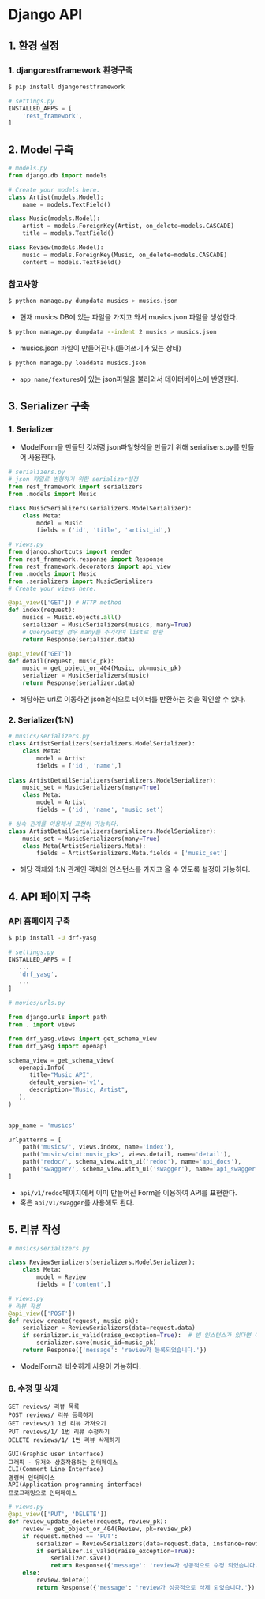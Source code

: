 # Django API

## 1. 환경 설정

### 1. djangorestframework 환경구축

```bash
$ pip install djangorestframework
```

```python
# settings.py
INSTALLED_APPS = [
    'rest_framework',
]
```

## 2. Model 구축

```python
# models.py
from django.db import models

# Create your models here.
class Artist(models.Model):
    name = models.TextField()

class Music(models.Model):
    artist = models.ForeignKey(Artist, on_delete=models.CASCADE)
    title = models.TextField()

class Review(models.Model):
    music = models.ForeignKey(Music, on_delete=models.CASCADE)
    content = models.TextField()
```

### 참고사항

```bash
$ python manage.py dumpdata musics > musics.json
```

* 현재 musics DB에 있는 파일을 가지고 와서 musics.json 파일을 생성한다.

```bash
$ python manage.py dumpdata --indent 2 musics > musics.json
```

* musics.json 파일이 만들어진다.(들여쓰기가 있는 상태)

```bash
$ python manage.py loaddata musics.json
```

* `app_name/fextures`에 있는 json파일을 불러와서 데이터베이스에 반영한다.

## 3. Serializer 구축

### 1. Serializer

* ModelForm을 만들던 것처럼 json파일형식을 만들기 위해 serialisers.py를 만들어 사용한다.

```python
# serializers.py
# json 파일로 변형하기 위한 serializer설정
from rest_framework import serializers
from .models import Music

class MusicSerializers(serializers.ModelSerializer):
    class Meta:
        model = Music
        fields = ('id', 'title', 'artist_id',)
```

```python
# views.py
from django.shortcuts import render
from rest_framework.response import Response
from rest_framework.decorators import api_view
from .models import Music
from .serializers import MusicSerializers
# Create your views here.

@api_view(['GET']) # HTTP method
def index(request):
    musics = Music.objects.all()
    serializer = MusicSerializers(musics, many=True) 
    # QuerySet인 경우 many를 추가하여 list로 반환
    return Response(serializer.data)

@api_view(['GET'])
def detail(request, music_pk):
    music = get_object_or_404(Music, pk=music_pk)
    serializer = MusicSerializers(music)
    return Response(serializer.data)
```

* 해당하는 url로 이동하면 json형식으로 데이터를 반환하는 것을 확인할 수 있다.

### 2. Serializer(1:N)

```python
# musics/serializers.py
class ArtistSerializers(serializers.ModelSerializer):
    class Meta:
        model = Artist
        fields = ['id', 'name',]
     
class ArtistDetailSerializers(serializers.ModelSerializer):
    music_set = MusicSerializers(many=True)
    class Meta:
        model = Artist
        fields = ('id', 'name', 'music_set')

# 상속 관계를 이용해서 표현이 가능하다.
class ArtistDetailSerializers(serializers.ModelSerializer):
    music_set = MusicSerializers(many=True)
    class Meta(ArtistSerializers.Meta):
        fields = ArtistSerializers.Meta.fields + ['music_set']
```

* 해당 객체와 1:N 관계인 객체의 인스턴스를 가지고 올 수 있도록 설정이 가능하다.

## 4. API 페이지 구축

### API 홈페이지 구축

```bash
$ pip install -U drf-yasg
```

```python
# settings.py
INSTALLED_APPS = [
   ...
   'drf_yasg',
   ...
]
```

```python
# movies/urls.py

from django.urls import path
from . import views

from drf_yasg.views import get_schema_view
from drf_yasg import openapi

schema_view = get_schema_view(
   openapi.Info(
      title="Music API",
      default_version='v1',
      description="Music, Artist",
   ),
)


app_name = 'musics'

urlpatterns = [
    path('musics/', views.index, name='index'),
    path('musics/<int:music_pk>', views.detail, name='detail'),
    path('redoc/', schema_view.with_ui('redoc'), name='api_docs'),
    path('swagger/', schema_view.with_ui('swagger'), name='api_swagger'),
]
```

* `api/v1/redoc`페이지에서 이미 만들어진 Form을 이용하여 API를 표현한다.
* 혹은 `api/v1/swagger`를 사용해도 된다.

## 5. 리뷰 작성

```python
# musics/serializers.py

class ReviewSerializers(serializers.ModelSerializer):
    class Meta:
        model = Review
        fields = ['content',]
```

```python
# views.py
# 리뷰 작성
@api_view(['POST'])
def review_create(request, music_pk):
    serializer = ReviewSerializers(data=request.data)
    if serializer.is_valid(raise_exception=True):  # 빈 인스턴스가 있다면 예외 처리
        serializer.save(music_id=music_pk)
    return Response({'message': 'review가 등록되었습니다.'})
```

* ModelForm과 비슷하게 사용이 가능하다.

### 6. 수정 및 삭제

```
GET reviews/ 리뷰 목록
POST reviews/ 리뷰 등록하기
GET reviews/1 1번 리뷰 가져오기
PUT reviews/1/ 1번 리뷰 수정하기
DELETE reviews/1/ 1번 리뷰 삭제하기

GUI(Graphic user interface)
그래픽 - 유저와 상호작용하는 인터페이스
CLI(Comment Line Interface)
명령어 인터페이스
API(Application programming interface)
프로그래밍으로 인터페이스
```

```python
# views.py
@api_view(['PUT', 'DELETE'])
def review_update_delete(request, review_pk):
    review = get_object_or_404(Review, pk=review_pk)
    if request.method == 'PUT':
        serializer = ReviewSerializers(data=request.data, instance=review)
        if serializer.is_valid(raise_exception=True):
            serializer.save()
            return Response({'message': 'review가 성공적으로 수정 되었습니다.'})
    else:
        review.delete()
        return Response({'message': 'review가 성공적으로 삭제 되었습니다.'})
```

